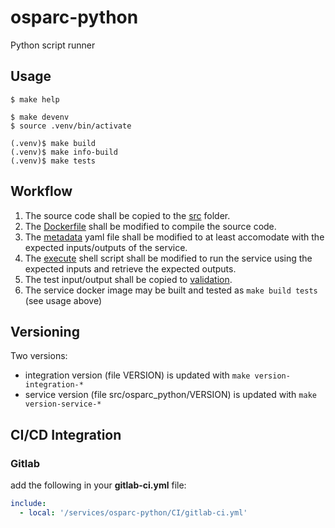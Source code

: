# osparc-python

Python script runner

## Usage

```console
$ make help

$ make devenv
$ source .venv/bin/activate

(.venv)$ make build
(.venv)$ make info-build
(.venv)$ make tests
```

## Workflow

1. The source code shall be copied to the [src](osparc-python/src/osparc_python) folder.
1. The [Dockerfile](osparc-python/src/Dockerfile) shall be modified to compile the source code.
2. The [metadata](osparc-python/metadata) yaml file shall be modified to at least accomodate with the expected inputs/outputs of the service.
3. The [execute](osparc-python/service.cli/execute) shell script shall be modified to run the service using the expected inputs and retrieve the expected outputs.
4. The test input/output shall be copied to [validation](osparc-python/validation).
5. The service docker image may be built and tested as ``make build tests`` (see usage above)

## Versioning

Two versions:

- integration version (file VERSION) is updated with ``make version-integration-*``
- service version (file src/osparc_python/VERSION) is updated with ``make version-service-*``

## CI/CD Integration

### Gitlab

add the following in your __gitlab-ci.yml__ file:

```yaml
include:
  - local: '/services/osparc-python/CI/gitlab-ci.yml'
```
